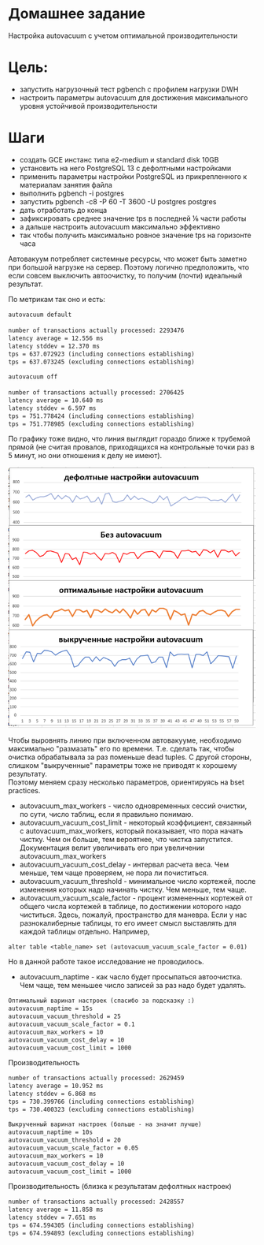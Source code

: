 # Домашнее задание

Настройка autovacuum с учетом оптимальной производительности
# Цель: 
* запустить нагрузочный тест pgbench с профилем нагрузки DWH
* настроить параметры autovacuum для достижения максимального уровня устойчивой производительности

# Шаги
* создать GCE инстанс типа e2-medium и standard disk 10GB
* установить на него PostgreSQL 13 с дефолтными настройками
* применить параметры настройки PostgreSQL из прикрепленного к материалам занятия файла
* выполнить pgbench -i postgres
* запустить pgbench -c8 -P 60 -T 3600 -U postgres postgres
* дать отработать до конца
* зафиксировать среднее значение tps в последней ⅙ части работы
* а дальше настроить autovacuum максимально эффективно
* так чтобы получить максимально ровное значение tps на горизонте часа

Автовакуум потребляет системные ресурсы, что может быть заметно при большой нагрузке на сервер.
Поэтому логично предположить, что если совсем выключить автоочистку, то получим (почти) идеальный результат.   

По метрикам так оно и есть:
```
autovacuum default 

number of transactions actually processed: 2293476
latency average = 12.556 ms
latency stddev = 12.370 ms
tps = 637.072923 (including connections establishing)
tps = 637.073245 (excluding connections establishing)
```
```
autovacuum off 

number of transactions actually processed: 2706425
latency average = 10.640 ms
latency stddev = 6.597 ms
tps = 751.778424 (including connections establishing)
tps = 751.778985 (excluding connections establishing)
```

По графику тоже видно, что линия выглядит гораздо ближе к трубемой прямой (не считая провалов, приходящихся на контрольные точки раз в 5 минут, но они отношения к делу не имеют).

![Графики](diag.png?raw=true "Графики")

Чтобы выровнять линию при включенном автовакууме, необходимо максимально "размазать" его по времени. Т.е. сделать так, чтобы очистка обрабатывала за раз поменьше dead tuples. С другой стороны, слишком "выкрученные" параметры тоже не приводят к хорошему результату.  
Поэтому меняем сразу несколько параметров, ориентируясь на bset practices. 

* autovacuum_max_workers - число одновременных сессий очистки, по сути, число таблиц, если я правильно понимаю. 
* autovacuum_vacuum_cost_limit - некоторый коэффициент, связанный с autovacuum_max_workers, который показывает, что пора начать чистку. Чем он больше, тем вероятнее, что чистка запустится. Документация велит увеличивать его при увеличении autovacuum_max_workers
* autovacuum_vacuum_cost_delay - интервал расчета веса. Чем меньше, тем чаще проверяем, не пора ли почиститься.
* autovacuum_vacuum_threshold - минимальное число кортежей, после изменения которых надо начинать чистку. Чем меньше, тем чаще.
* autovacuum_vacuum_scale_factor - процент измененных кортежей от общего числа кортежей в таблице, по достижении которого надо чиститься. Здесь, пожалуй, пространство для маневра. Если у нас разнокалиберные таблицы, то его имеет смысл выставлять для каждой таблицы отдельно. Например,
```
alter table <table_name> set (autovacuum_vacuum_scale_factor = 0.01)
```
Но в данной работе такое исследование не проводилось.
* autovacuum_naptime - как часло будет просыпаться автоочистка. Чем чаще, тем меньшее число записей за раз надо будет удалять.

```
Оптимальный варинат настроек (спасибо за подсказку :)
autovacuum_naptime = 15s
autovacuum_vacuum_threshold = 25
autovacuum_vacuum_scale_factor = 0.1
autovacuum_max_workers = 10
autovacuum_vacuum_cost_delay = 10
autovacuum_vacuum_cost_limit = 1000
```

Производительность
```
number of transactions actually processed: 2629459
latency average = 10.952 ms
latency stddev = 6.868 ms
tps = 730.399766 (including connections establishing)
tps = 730.400323 (excluding connections establishing)
```

```
Выкрученный варинат настроек (больше - на значит лучше)
autovacuum_naptime = 10s
autovacuum_vacuum_threshold = 20
autovacuum_vacuum_scale_factor = 0.05
autovacuum_max_workers = 10
autovacuum_vacuum_cost_delay = 10
autovacuum_vacuum_cost_limit = 1000
```

Производительность (близка к результатам дефолтных настроек)
```
number of transactions actually processed: 2428557
latency average = 11.858 ms
latency stddev = 7.651 ms
tps = 674.594305 (including connections establishing)
tps = 674.594893 (excluding connections establishing)
```


